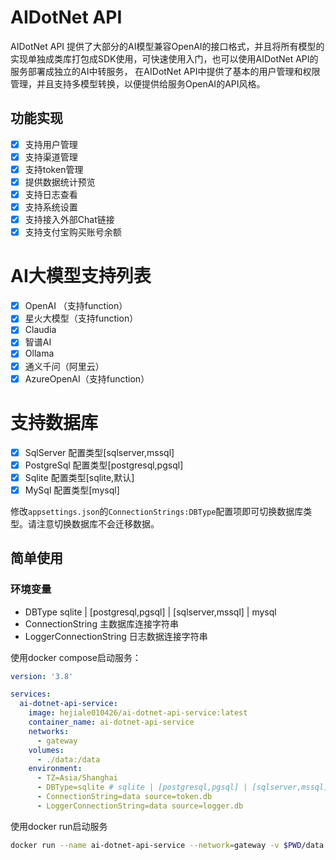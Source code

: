 # AIDotNet API 

AIDotNet API 提供了大部分的AI模型兼容OpenAI的接口格式，并且将所有模型的实现单独成类库打包成SDK使用，可快速使用入门，也可以使用AIDotNet API的服务部署成独立的AI中转服务，
在AIDotNet API中提供了基本的用户管理和权限管理，并且支持多模型转换，以便提供给服务OpenAI的API风格。

## 功能实现

- [x] 支持用户管理
- [x] 支持渠道管理
- [x] 支持token管理
- [x] 提供数据统计预览
- [x] 支持日志查看
- [x] 支持系统设置
- [x] 支持接入外部Chat链接
- [x] 支持支付宝购买账号余额

# AI大模型支持列表

- [x] OpenAI （支持function）
- [x] 星火大模型（支持function）
- [x] Claudia
- [x] 智谱AI
- [x] Ollama
- [x] 通义千问（阿里云）   
- [x] AzureOpenAI（支持function）

# 支持数据库

- [x] SqlServer 配置类型[sqlserver,mssql]
- [x] PostgreSql 配置类型[postgresql,pgsql]
- [x] Sqlite 配置类型[sqlite,默认]
- [x] MySql 配置类型[mysql]

修改`appsettings.json`的`ConnectionStrings:DBType`配置项即可切换数据库类型。请注意切换数据库不会迁移数据。

## 简单使用

### 环境变量

- DBType
	sqlite | [postgresql,pgsql] | [sqlserver,mssql] | mysql
- ConnectionString 
	主数据库连接字符串
- LoggerConnectionString
	日志数据连接字符串


使用docker compose启动服务：

```yaml
version: '3.8'

services:
  ai-dotnet-api-service:
    image: hejiale010426/ai-dotnet-api-service:latest
    container_name: ai-dotnet-api-service
    networks:
      - gateway
    volumes:
      - ./data:/data
    environment:
      - TZ=Asia/Shanghai
      - DBType=sqlite # sqlite | [postgresql,pgsql] | [sqlserver,mssql] | mysql
      - ConnectionString=data source=token.db
      - LoggerConnectionString=data source=logger.db
```

使用docker run启动服务

```sh
docker run --name ai-dotnet-api-service --network=gateway -v $PWD/data:/data -e TZ=Asia/Shanghai -e DBType=sqlite -e ConnectionString="data source=token.db" -e LoggerConnectionString="data source=logger.db" hejiale010426/ai-dotnet-api-service:latest
```

